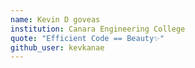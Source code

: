 ```yaml
---
name: Kevin D goveas
institution: Canara Engineering College
quote: "Efficient Code == Beauty✨"
github_user: kevkanae
---
```

